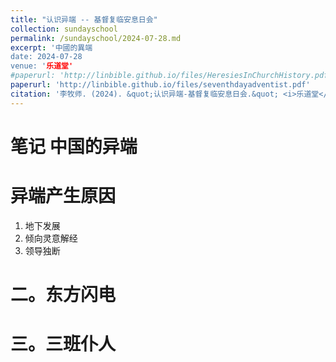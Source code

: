 ```yaml
---
title: "认识异端 -- 基督复临安息日会"
collection: sundayschool
permalink: /sundayschool/2024-07-28.md
excerpt: '中國的異端 
date: 2024-07-28
venue: '乐道堂'
#paperurl: 'http://linbible.github.io/files/HeresiesInChurchHistory.pdf'
paperurl: 'http://linbible.github.io/files/seventhdayadventist.pdf'
citation: '李牧师. (2024). &quot;认识异端-基督复临安息日会.&quot; <i>乐道堂</i>. 1(1).'
---
```


# 笔记 中国的异端

# 异端产生原因
1. 地下发展
2. 倾向灵意解经
3. 领导独断
# 二。东方闪电
# 三。三班仆人

